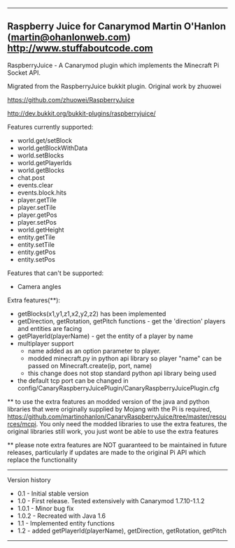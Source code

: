 -------------------------------------------------------------------------------
Raspberry Juice for Canarymod
Martin O'Hanlon (martin@ohanlonweb.com)
http://www.stuffaboutcode.com
-------------------------------------------------------------------------------

RaspberryJuice - A Canarymod plugin which implements the Minecraft Pi Socket API.

Migrated from the RaspberryJuice bukkit plugin. Original work by zhuowei

https://github.com/zhuowei/RaspberryJuice

http://dev.bukkit.org/bukkit-plugins/raspberryjuice/

Features currently supported:
 - world.get/setBlock
 - world.getBlockWithData
 - world.setBlocks
 - world.getPlayerIds
 - world.getBlocks
 - chat.post
 - events.clear
 - events.block.hits
 - player.getTile
 - player.setTile
 - player.getPos
 - player.setPos
 - world.getHeight
 - entity.getTile
 - entity.setTile
 - entity.getPos
 - entity.setPos

Features that can't be supported:
 - Camera angles

Extra features(**):
 - getBlocks(x1,y1,z1,x2,y2,z2) has been implemented
 - getDirection, getRotation, getPitch functions - get the 'direction' players and entities are facing
 - getPlayerId(playerName) - get the entity of a player by name
 - multiplayer support
   - name added as an option parameter to player.
   - modded minecraft.py in python api library so player "name" can be passed on Minecraft.create(ip, port, name)
   - this change does not stop standard python api library being used
 - the default tcp port can be changed in config/CanaryRaspberryJuicePlugin/CanaryRaspberryJuicePlugin.cfg

** to use the extra features an modded version of the java and python libraries that were originally supplied by Mojang with the Pi is required, https://github.com/martinohanlon/CanaryRaspberryJuice/tree/master/resources/mcpi.  You only need the modded libraries to use the extra features, the original libraries still work, you just wont be able to use the extra features

** please note extra features are NOT guaranteed to be maintained in future releases, particularly if updates are made to the original Pi API which replace the functionality

------------------------------------------------------------------------------

Version history
- 0.1 - Initial stable version
- 1.0 - First release.  Tested extensively with Canarymod 1.7.10-1.1.2
- 1.0.1 - Minor bug fix
- 1.0.2 - Recreated with Java 1.6
- 1.1 - Implemented entity functions
- 1.2 - added getPlayerId(playerName), getDirection, getRotation, getPitch

-------------------------------------------------------------------------------

